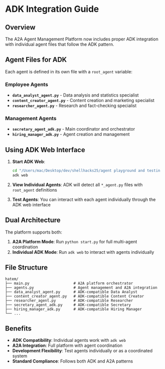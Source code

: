 # ADK Integration Guide

## Overview

The A2A Agent Management Platform now includes proper ADK integration with individual agent files that follow the ADK pattern.

## Agent Files for ADK

Each agent is defined in its own file with a `root_agent` variable:

### Employee Agents

- **`data_analyst_agent.py`** - Data analysis and statistics specialist
- **`content_creator_agent.py`** - Content creation and marketing specialist
- **`researcher_agent.py`** - Research and fact-checking specialist

### Management Agents

- **`secretary_agent_adk.py`** - Main coordinator and orchestrator
- **`hiring_manager_adk.py`** - Agent creation and management

## Using ADK Web Interface

1. **Start ADK Web**:

   ```bash
   cd "/Users/mac/Desktop/dev/shellhacks25/agent playground and testing/hatem"
   adk web
   ```

2. **View Individual Agents**: ADK will detect all `*_agent.py` files with `root_agent` definitions

3. **Test Agents**: You can interact with each agent individually through the ADK web interface

## Dual Architecture

The platform supports both:

1. **A2A Platform Mode**: Run `python start.py` for full multi-agent coordination
2. **Individual ADK Mode**: Run `adk web` to interact with agents individually

## File Structure

```
hatem/
├── main.py                    # A2A platform orchestrator
├── agents.py                  # Agent management and A2A integration
├── data_analyst_agent.py      # ADK-compatible Data Analyst
├── content_creator_agent.py   # ADK-compatible Content Creator
├── researcher_agent.py        # ADK-compatible Researcher
├── secretary_agent_adk.py     # ADK-compatible Secretary
├── hiring_manager_adk.py      # ADK-compatible Hiring Manager
└── ...
```

## Benefits

- **ADK Compatibility**: Individual agents work with `adk web`
- **A2A Integration**: Full platform with agent coordination
- **Development Flexibility**: Test agents individually or as a coordinated system
- **Standard Compliance**: Follows both ADK and A2A patterns
